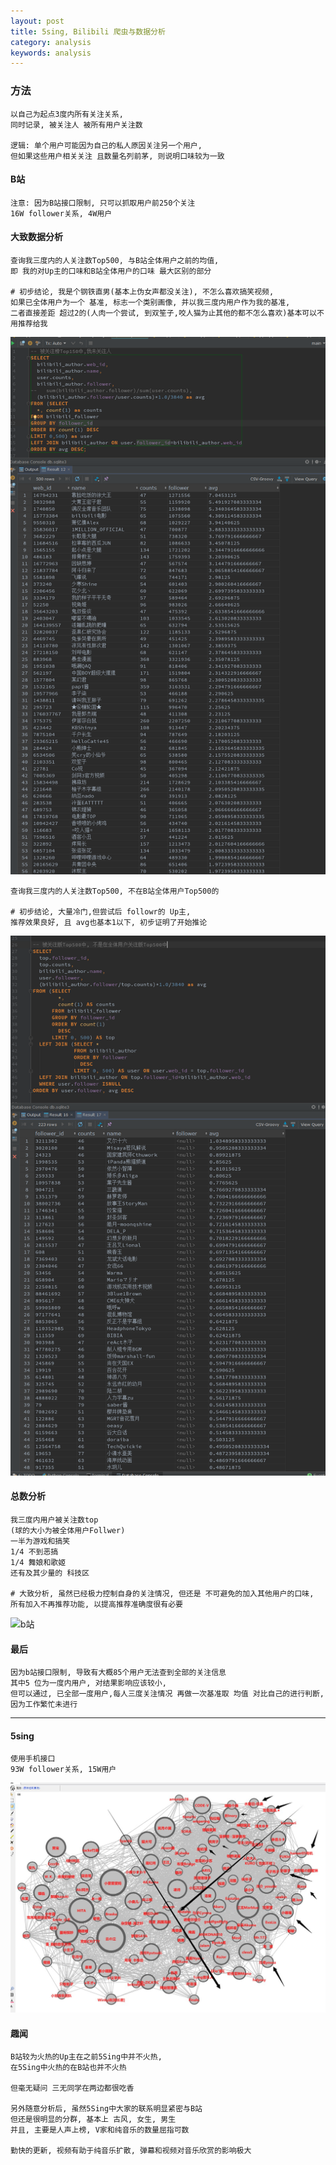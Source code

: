 ```yaml
---
layout: post
title: 5sing, Bilibili 爬虫与数据分析
category: analysis
keywords: analysis
---
```


### 方法

    以自己为起点3度内所有关注关系,
    同时记录, 被关注人 被所有用户关注数

    逻辑: 单个用户可能因为自己的私人原因关注另一个用户,
    但如果这些用户相关关注 且数量名列前茅, 则说明口味较为一致

#### B站

    注意: 因为B站接口限制, 只可以抓取用户前250个关注
    16W follower关系, 4W用户

#### 大致数据分析

    查询我三度内的人关注数Top500, 与B站全体用户之前的均值,
    即 我的对Up主的口味和B站全体用户的口味 最大区别的部分

    # 初步结论, 我是个钢铁直男(基本上伪女声都没关注), 不怎么喜欢搞笑视频,
    如果已全体用户为一个 基准, 标志一个类别画像, 并以我三度内用户作为我的基准,
    二者直接差距 超过2的(人肉一个尝试, 到双笙子,咬人猫为止其他的都不怎么喜欢)基本可以不用推荐给我



![大致数据分析1](/images/20180416233933.png)

    查询我三度内的人关注数Top500, 不在B站全体用户Top500的

    # 初步结论, 大量冷门,但尝试后 followr的 Up主,
    推荐效果良好, 且 avg也基本1以下, 初步证明了开始推论

![大致数据分析2](/images/20180417000457.png)

#### 总数分析

    我三度内用户被关注数top
    (球的大小为被全体用户Follwer)
    一半为游戏和搞笑
    1/4 不到恶搞
    1/4 舞娘和歌姬
    还有及其少量的 科技区

    # 大致分析, 虽然已经极力控制自身的关注情况, 但还是 不可避免的加入其他用户的口味, 所有加入不再推荐功能, 以提高推荐准确度很有必要

![b站](/images/b站.png)

#### 最后

    因为b站接口限制, 导致有大概85个用户无法查到全部的关注信息
    其中5 位为一度内用户, 对结果影响应该较小,
    但可以通过, 已全部一度用户,每人三度关注情况 再做一次基准取 均值 对比自己的进行判断, 因为工作繁忙未进行


---------

#### 5sing

    使用手机接口
    93W follower关系, 15W用户


![5sing](/images/5sing.jpg)



#### 趣闻

    B站较为火热的Up主在之前5Sing中并不火热,
    在5Sing中火热的在B站也并不火热

    但毫无疑问 三无同学在两边都很吃香

    另外随意分析后, 虽然5Sing中大家的联系明显紧密与B站
    但还是很明显的分群, 基本上 古风, 女生, 男生 
    并且, 主要是人声上榜, V家和纯音乐的数量屈指可数

    勤快的更新, 视频有助于纯音乐扩散, 弹幕和视频对音乐欣赏的影响极大
